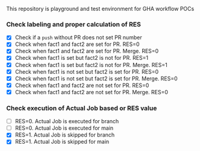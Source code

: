 This repository is playground and test environment for GHA workflow POCs

### Check labeling and proper calculation of RES
- [x] Check if a `push` without PR does not set PR number
- [x] Check when fact1 and fact2 are set for PR. RES=0
- [x] Check when fact1 and fact2 are set for PR. Merge. RES=0
- [x] Check when fact1 is set but fact2 is not for PR. RES=1
- [x] Check when fact1 is set but fact2 is not for PR. Merge. RES=1
- [x] Check when fact1 is not set but fact2 is set for PR. RES=0
- [x] Check when fact1 is not set but fact2 is set for PR. Merge. RES=0
- [x] Check when fact1 and fact2 are not set for PR. RES=0
- [x] Check when fact1 and fact2 are not set for PR. Merge. RES=0

### Check execution of Actual Job based or RES value
- [ ] RES=0. Actual Job is executed for branch 
- [ ] RES=0. Actual Job is executed for main
- [x] RES=1. Actual Job is skipped for branch 
- [x] RES=1. Actual Job is skipped for main
